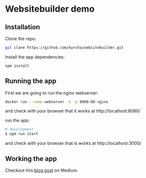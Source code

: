 # Websitebuilder demo

## Installation

Clone the repo:

```bash
git clone https://github.com/kyrcha/websitebuilder.git
```

Install the app dependencies:

```bash
npm install
```

## Running the app

First we are going to run the nginx webserver:

```bash
docker run --name webserver -d -p 8080:80 nginx
```

and check with your browser that it works at http://localhost:8080/

run the app:

```bash
# development
$ npm run start
```

and check with your browser that is works at http://localhost:3000/

## Working the app

Checkout this [blog post](https://medium.com/@kyrcha/a-simple-diy-website-builder-2c38855b2d90?sk=7398337ad55bbcd609d9c97babafe291) on Medium.
